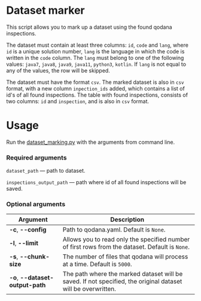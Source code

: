 # Dataset marker
This script allows you to mark up a dataset using the found qodana inspections.

The dataset must contain at least three columns: `id`, `code` and `lang`, where `id` is a unique solution number, `lang` is the language in which the code is written in the `code` column. The `lang` must belong to one of the following values: `java7`, `java8`, `java9`, `java11`, `python3`, `kotlin`. If `lang` is not equal to any of the values, the row will be skipped.

The dataset must have the format `csv`. The marked dataset is also in `csv` format, with a new column `inpection_ids` added, which contains a list of id's of all found inspections. The table with found inspections, consists of two columns: `id` and `inspection`, and is also in `csv` format.

# Usage
Run the [dataset_marking.py](dataset_marking.py) with the arguments from command line.

### Required arguments

`dataset_path` — path to dataset.

`inspections_output_path` — path where id of all found inspections will be saved.

### Optional arguments
| Argument                          | Description                                                                                                  |
|-----------------------------------|--------------------------------------------------------------------------------------------------------------|
| **-c**, **--config**              | Path to qodana.yaml. Default is `None`.                                                                      |
| **-l**, **--limit**               | Allows you to read only the specified number of first rows from the dataset. Default is `None`.              |
| **-s**, **--chunk-size**          | The number of files that qodana will process at a time. Default is `5000`.                                   |
| **-o**, **--dataset-output-path** | The path where the marked dataset will be saved. If not specified, the original dataset will be overwritten. |
